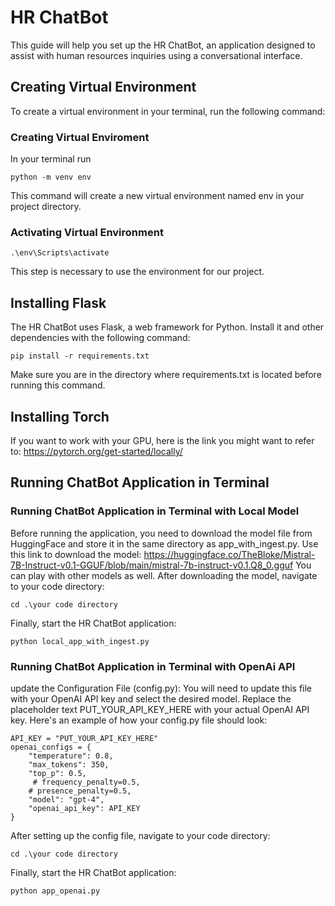 # HR ChatBot
This guide will help you set up the HR ChatBot, an application designed to assist with human resources inquiries using a conversational interface.
## Creating Virtual Environment
To create a virtual environment in your terminal, run the following command:
### Creating Virtual Enviroment
In your terminal run

```
python -m venv env
```
This command will create a new virtual environment named env in your project directory.

### Activating Virtual Environment
```
.\env\Scripts\activate
```
This step is necessary to use the environment for our project.

## Installing Flask

The HR ChatBot uses Flask, a web framework for Python. Install it and other dependencies with the following command:

```
pip install -r requirements.txt
```
Make sure you are in the directory where requirements.txt is located before running this command.

## Installing Torch
If you want to work with your GPU, here is the link you might want to refer to:
https://pytorch.org/get-started/locally/

## Running ChatBot Application in Terminal

### Running ChatBot Application in Terminal with Local Model
Before running the application, you need to download the model file from HuggingFace and store it in the same directory as app_with_ingest.py. Use this link to download the model:
https://huggingface.co/TheBloke/Mistral-7B-Instruct-v0.1-GGUF/blob/main/mistral-7b-instruct-v0.1.Q8_0.gguf
You can play with other models as well.
After downloading the model, navigate to your code directory:
```
cd .\your code directory
```
Finally, start the HR ChatBot application:
```
python local_app_with_ingest.py
```
### Running ChatBot Application in Terminal with OpenAi API

update the Configuration File (config.py): You will need to update this file with your OpenAI API key and select the desired model. Replace the placeholder text PUT_YOUR_API_KEY_HERE with your actual OpenAI API key. 
Here's an example of how your config.py file should look:
```
API_KEY = "PUT_YOUR_API_KEY_HERE"
openai_configs = {
    "temperature": 0.8,
    "max_tokens": 350,
    "top_p": 0.5,
     # frequency_penalty=0.5,  
    # presence_penalty=0.5,   
    "model": "gpt-4",
    "openai_api_key": API_KEY
}
```
After setting up the config file, navigate to your code directory:
```
cd .\your code directory
```
Finally, start the HR ChatBot application:
```
python app_openai.py
```
